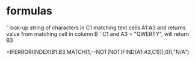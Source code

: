 # formulas

' look-up string of characters in C1 matching text cells A1:A3 and returns value from matching cell in column B
' C1 and A3 = "QWERTY", will return B3

=IFERROR(INDEX($B$1:$B$3,MATCH(1,--NOT(NOT(FIND($A$1:$A$3,C1))),0)),"N/A")
